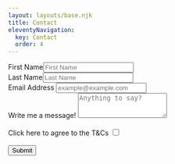 ```yaml
---
layout: layouts/base.njk
title: Contact
eleventyNavigation:
  key: Contact
  order: 4
---
```


<div class="container border border-light-subtle rounded mx-auto p-4 m-4">
  <form name="contact" action="POST" data-netlify="true">
  <div class="form-group p-2"><div class="row">
    <div class="col"><label for="First Name">First Name</label><input id="First Name" type="text" class="form-control" placeholder="First Name" aria-label="First Name"></div>
    <div class="col">
    <label for="Last Name">Last Name</label><input id="Last Name" type="text" class="form-control" placeholder="Last Name" aria-label="Last Name"></div>
    </div></div>
  <div class="form-group p-2">
    <label for="Email address">Email Address</label>
    <input id="Email address" type="email" class="form-control" placeholder="example@example.com" required>
   </div>
  <div class="form-group p-2">
    <label for="text-area">Write me a message!</label>
    <textarea id="text-area" class="form-control" rows="3" placeholder="Anything to say?"></textarea>
  </div>
      <div class="form-check">
        <br>
        <label for="checkbox" class="form-check-label">Click here to agree to the T&Cs</label>
        <input id="checkbox" type="checkbox" class="form-check-input" required>       
        </div>
    <br>
  <button type="submit" class="btn btn-info">Submit</button>
  </form>
  </div>
